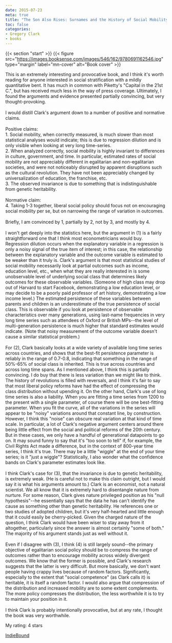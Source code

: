 ```yaml
---
date: 2015-07-23
meta: true
title: "The Son Also Rises: Surnames and the History of Social Mobility"
toc: false
categories:
- Gregory Clark
- books
---
```


{{< section "start" >}}
{{< figure src="https://images.booksense.com/images/546/162/9780691162546.jpg" type="margin" label="mn-cover" alt="Book cover" >}}

This is an extremely interesting and provocative book, and I think it's worth reading for anyone interested in social stratification with a mildly quantitative bent. It has much in common with Piketty's "Capital in the 21st C.", but has received much less in the way of press coverage. Ultimately, I found the arguments and evidence presented partially convincing, but very thought-provoking.<br /><br />I would distill Clark's argument down to a number of positive and normative claims.<br /><br />Positive claims:<br />1. Social mobility, when correctly measured, is much slower than most statistical analyses would indicate; this is due to regression dilution and is only visible when looking at very long time-series.<br />2. When analyzed correctly, social mobility is highly invariant to differences in culture, government, and time. In particular, estimated rates of social mobility are not appreciably different in egalitarian and non-egalitarian societies, and were not noticeably disrupted by apparent disruptions such as the cultural revolution. They have not been appreciably changed by universalization of education, the franchise, etc.<br />3. The observed invariance is due to something that is indistinguishable from genetic heritability.<br /><br />Normative claim:<br />4. Taking 1-3 together, liberal social policy should focus not on encouraging social mobility per se, but on narrowing the range of variation in outcomes.<br /><br />Briefly, I am convinced by 1, partially by 2, not by 3, and mostly by 4. <br /><br />I won't get deeply into the statistics here, but the argument in (1) is a fairly straightforward one that I think most econometricians would buy. Regression dilution occurs when the explanatory variable in a regression is only a noisy signal of the true item of interest; in this case, the relationship between the explanatory variable and the outcome variable is estimated to be weaker than it truly is. Clark's argument is that most statistical studies of social mobility necessarily look at partial outcomes such as income, education level, etc., when what they are really interested in is some unobservable level of underlying social class that determines likely outcomes for these observable variables. (Someone of high class may drop out of Harvard to start Facebook, demonstrating a low education level, or may decide to be a poorly paid professor of art history, demonstrating a low income level.) The estimated persistence of these variables between parents and children is an underestimate of the true persistence of social class. This is observable if you look at persistence of observable characteristics over many generations, using last-name frequencies in very long time series such as attendees of Oxford or British MPs--the level of multi-generation persistence is much higher that standard estimates would indicate. (Note that noisy measurement of the outcome variable doesn't cause a similar statistical problem.)<br /><br />For (2), Clark basically looks at a wide variety of available long time series across countries, and shows that the best-fit persistence parameter is reliably in the range of 0.7-0.8, indicating that something in the range of 50%-65% of social class is inherited. This is true across countries and across long time spans. As I mentioned above, I think this is partially convincing. I do buy that there is less variation than we might like to think. The history of revolutions is filled with reversals, and I think it's fair to say that most liberal policy reforms have had the effect of compressing the class distribution without upending it. On the other hand, Clark's use of long time series is also a liability. When you are fitting a time series from 1200 to the present with a single parameter, of course there will be one best-fitting parameter. When you fit the curve, all of the variations in the series will appear to be "noisy" variations around that constant line, by construction. However, I think this "noise" can obscure real variation at that kind of time scale. In particular, a lot of Clark's negative argument centers around there being little effect from the social and political reforms of the 20th century. But in these cases, we only have a handful of generational datapoints to go on. It may sound funny to say that it's "too soon to tell" if, for example, the Civil Rights Act made a difference, but in the context of 800-year time series, I think it's true. There may be a little "wiggle" at the end of your time series; is it "just a wiggle"? Statistically, I also wonder what the confidence bands on Clark's parameter estimates look like.<br /><br />I think Clark's case for (3), that the invariance is due to genetic heritability, is extremely weak. (He is careful not to make this claim outright, but I would say it is what his arguments amount to.) Clark is an economist, not a natural scientist. We all know that it is extremely hard to disentangle nature from nurture. For some reason, Clark gives nature privileged position as his "null hypothesis"--he essentially says that the data he has can't identify the cause as something other than genetic heritability. He references one or two studies of adopted children, but it's very half-hearted and little enough that it could easily be cherry-picked. Given the charged nature of the question, I think Clark would have been wiser to stay away from it altogether, particularly since the answer is almost certainly "some of both." The majority of his argument stands just as well without it.<br /><br />Even if I disagree with (3), I think (4) is still largely sound--the primary objective of egalitarian social policy should be to compress the range of outcomes rather than to encourage mobility across widely divergent outcomes. We know that the former is possible, and Clark's research suggests that the latter is very difficult. But more basically, we don't want people having crappy lives because of random factors. Significantly, especially to the extent that "social competence" (as Clark calls it) is heritable, it is itself a random factor. I would also argue that compression of the distribution and increased mobility are to some extent complements. The more policy compresses the distribution, the less worthwhile it is to try to maintain your position in it. <br /><br />I think Clark is probably intentionally provocative, but at any rate, I thought the book was very worthwhile.

My rating: 4 stars  

[IndieBound](https://www.indiebound.org/book/9780691162546)
